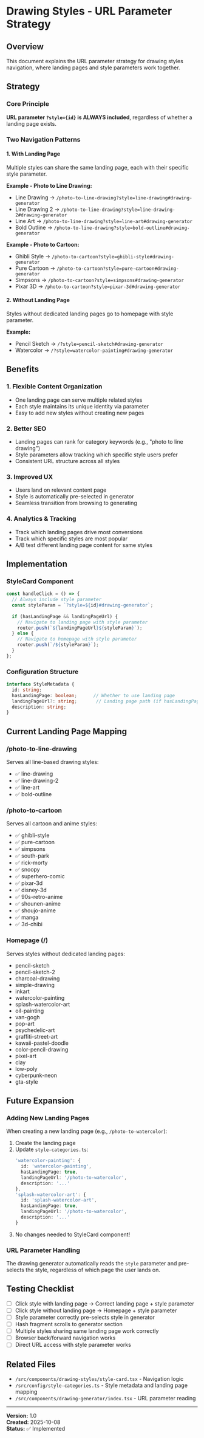 # Drawing Styles - URL Parameter Strategy

## Overview

This document explains the URL parameter strategy for drawing styles navigation, where landing pages and style parameters work together.

## Strategy

### Core Principle
**URL parameter `?style={id}` is ALWAYS included**, regardless of whether a landing page exists.

### Two Navigation Patterns

#### 1. With Landing Page
Multiple styles can share the same landing page, each with their specific style parameter.

**Example - Photo to Line Drawing:**
- Line Drawing → `/photo-to-line-drawing?style=line-drawing#drawing-generator`
- Line Drawing 2 → `/photo-to-line-drawing?style=line-drawing-2#drawing-generator`
- Line Art → `/photo-to-line-drawing?style=line-art#drawing-generator`
- Bold Outline → `/photo-to-line-drawing?style=bold-outline#drawing-generator`

**Example - Photo to Cartoon:**
- Ghibli Style → `/photo-to-cartoon?style=ghibli-style#drawing-generator`
- Pure Cartoon → `/photo-to-cartoon?style=pure-cartoon#drawing-generator`
- Simpsons → `/photo-to-cartoon?style=simpsons#drawing-generator`
- Pixar 3D → `/photo-to-cartoon?style=pixar-3d#drawing-generator`

#### 2. Without Landing Page
Styles without dedicated landing pages go to homepage with style parameter.

**Example:**
- Pencil Sketch → `/?style=pencil-sketch#drawing-generator`
- Watercolor → `/?style=watercolor-painting#drawing-generator`

## Benefits

### 1. Flexible Content Organization
- One landing page can serve multiple related styles
- Each style maintains its unique identity via parameter
- Easy to add new styles without creating new pages

### 2. Better SEO
- Landing pages can rank for category keywords (e.g., "photo to line drawing")
- Style parameters allow tracking which specific style users prefer
- Consistent URL structure across all styles

### 3. Improved UX
- Users land on relevant content page
- Style is automatically pre-selected in generator
- Seamless transition from browsing to generating

### 4. Analytics & Tracking
- Track which landing pages drive most conversions
- Track which specific styles are most popular
- A/B test different landing page content for same styles

## Implementation

### StyleCard Component
```typescript
const handleClick = () => {
  // Always include style parameter
  const styleParam = `?style=${id}#drawing-generator`;
  
  if (hasLandingPage && landingPageUrl) {
    // Navigate to landing page with style parameter
    router.push(`${landingPageUrl}${styleParam}`);
  } else {
    // Navigate to homepage with style parameter
    router.push(`/${styleParam}`);
  }
};
```

### Configuration Structure
```typescript
interface StyleMetadata {
  id: string;
  hasLandingPage: boolean;      // Whether to use landing page
  landingPageUrl?: string;       // Landing page path (if hasLandingPage=true)
  description: string;
}
```

## Current Landing Page Mapping

### /photo-to-line-drawing
Serves all line-based drawing styles:
- ✅ line-drawing
- ✅ line-drawing-2
- ✅ line-art
- ✅ bold-outline

### /photo-to-cartoon
Serves all cartoon and anime styles:
- ✅ ghibli-style
- ✅ pure-cartoon
- ✅ simpsons
- ✅ south-park
- ✅ rick-morty
- ✅ snoopy
- ✅ superhero-comic
- ✅ pixar-3d
- ✅ disney-3d
- ✅ 90s-retro-anime
- ✅ shounen-anime
- ✅ shoujo-anime
- ✅ manga
- ✅ 3d-chibi

### Homepage (/)
Serves styles without dedicated landing pages:
- pencil-sketch
- pencil-sketch-2
- charcoal-drawing
- simple-drawing
- inkart
- watercolor-painting
- splash-watercolor-art
- oil-painting
- van-gogh
- pop-art
- psychedelic-art
- graffiti-street-art
- kawaii-pastel-doodle
- color-pencil-drawing
- pixel-art
- clay
- low-poly
- cyberpunk-neon
- gta-style

## Future Expansion

### Adding New Landing Pages
When creating a new landing page (e.g., `/photo-to-watercolor`):

1. Create the landing page
2. Update `style-categories.ts`:
   ```typescript
   'watercolor-painting': {
     id: 'watercolor-painting',
     hasLandingPage: true,
     landingPageUrl: '/photo-to-watercolor',
     description: '...'
   },
   'splash-watercolor-art': {
     id: 'splash-watercolor-art',
     hasLandingPage: true,
     landingPageUrl: '/photo-to-watercolor',
     description: '...'
   }
   ```
3. No changes needed to StyleCard component!

### URL Parameter Handling
The drawing generator automatically reads the `style` parameter and pre-selects the style, regardless of which page the user lands on.

## Testing Checklist

- [ ] Click style with landing page → Correct landing page + style parameter
- [ ] Click style without landing page → Homepage + style parameter
- [ ] Style parameter correctly pre-selects style in generator
- [ ] Hash fragment scrolls to generator section
- [ ] Multiple styles sharing same landing page work correctly
- [ ] Browser back/forward navigation works
- [ ] Direct URL access with style parameter works

## Related Files

- `/src/components/drawing-styles/style-card.tsx` - Navigation logic
- `/src/config/style-categories.ts` - Style metadata and landing page mapping
- `/src/components/drawing-generator/index.tsx` - URL parameter reading

---

**Version:** 1.0  
**Created:** 2025-10-08  
**Status:** ✅ Implemented

